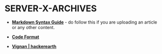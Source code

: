 # SERVER-X-ARCHIVES

- [**Markdown Syntax Guide**](https://serverx.org.in/articles/markdown-syntax-guide) - do follow this if you are uploading an article or any other content.

- [**Code Format**](./Codes_Format.md)

- [**Vignan \| hackerearth**](./hackerearth-vignan)
